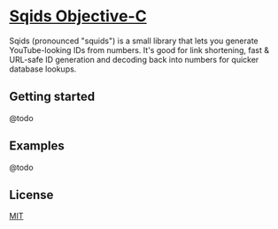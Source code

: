 # [Sqids Objective-C](https://sqids.org/objective-c)

Sqids (pronounced "squids") is a small library that lets you generate YouTube-looking IDs from numbers. It's good for link shortening, fast & URL-safe ID generation and decoding back into numbers for quicker database lookups.

## Getting started

@todo

## Examples

@todo

## License

[MIT](LICENSE)
